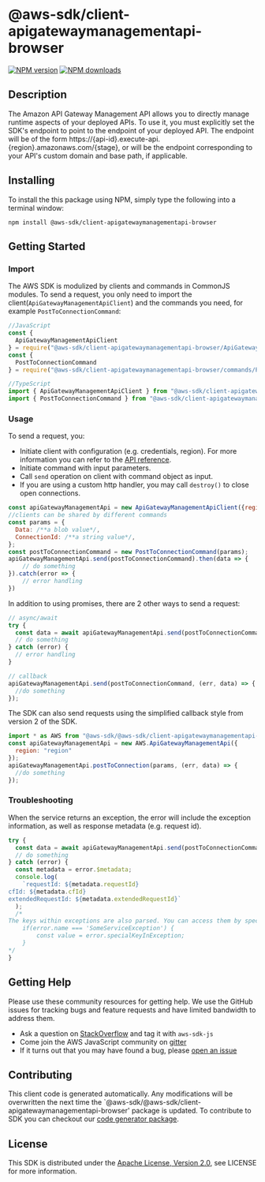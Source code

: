 # @aws-sdk/client-apigatewaymanagementapi-browser

[![NPM version](https://img.shields.io/npm/v/@aws-sdk/client-apigatewaymanagementapi-browser/preview.svg)](https://www.npmjs.com/package/@aws-sdk/client-apigatewaymanagementapi-browser)
[![NPM downloads](https://img.shields.io/npm/dm/@aws-sdk/client-apigatewaymanagementapi-browser.svg)](https://www.npmjs.com/package/@aws-sdk/client-apigatewaymanagementapi-browser)

## Description

<p>The Amazon API Gateway Management API allows you to directly manage runtime aspects of your deployed APIs. To use it, you must explicitly set the SDK's endpoint to point to the endpoint of your deployed API. The endpoint will be of the form https://{api-id}.execute-api.{region}.amazonaws.com/{stage}, or will be the endpoint corresponding to your API's custom domain and base path, if applicable.</p>

## Installing

To install the this package using NPM, simply type the following into a terminal window:

```
npm install @aws-sdk/client-apigatewaymanagementapi-browser
```

## Getting Started

### Import

The AWS SDK is modulized by clients and commands in CommonJS modules. To send a request, you only need to import the client(`ApiGatewayManagementApiClient`) and the commands you need, for example `PostToConnectionCommand`:

```javascript
//JavaScript
const {
  ApiGatewayManagementApiClient
} = require("@aws-sdk/client-apigatewaymanagementapi-browser/ApiGatewayManagementApiClient");
const {
  PostToConnectionCommand
} = require("@aws-sdk/client-apigatewaymanagementapi-browser/commands/PostToConnectionCommand");
```

```javascript
//TypeScript
import { ApiGatewayManagementApiClient } from "@aws-sdk/client-apigatewaymanagementapi-browser/ApiGatewayManagementApiClient";
import { PostToConnectionCommand } from "@aws-sdk/client-apigatewaymanagementapi-browser/commands/PostToConnectionCommand";
```

### Usage

To send a request, you:

- Initiate client with configuration (e.g. credentials, region). For more information you can refer to the [API reference][].
- Initiate command with input parameters.
- Call `send` operation on client with command object as input.
- If you are using a custom http handler, you may call `destroy()` to close open connections.

```javascript
const apiGatewayManagementApi = new ApiGatewayManagementApiClient({region: 'region'});
//clients can be shared by different commands
const params = {
  Data: /**a blob value*/,
  ConnectionId: /**a string value*/,
};
const postToConnectionCommand = new PostToConnectionCommand(params);
apiGatewayManagementApi.send(postToConnectionCommand).then(data => {
    // do something
}).catch(error => {
    // error handling
})
```

In addition to using promises, there are 2 other ways to send a request:

```javascript
// async/await
try {
  const data = await apiGatewayManagementApi.send(postToConnectionCommand);
  // do something
} catch (error) {
  // error handling
}
```

```javascript
// callback
apiGatewayManagementApi.send(postToConnectionCommand, (err, data) => {
  //do something
});
```

The SDK can also send requests using the simplified callback style from version 2 of the SDK.

```javascript
import * as AWS from "@aws-sdk/@aws-sdk/client-apigatewaymanagementapi-browser/ApiGatewayManagementApi";
const apiGatewayManagementApi = new AWS.ApiGatewayManagementApi({
  region: "region"
});
apiGatewayManagementApi.postToConnection(params, (err, data) => {
  //do something
});
```

### Troubleshooting

When the service returns an exception, the error will include the exception information, as well as response metadata (e.g. request id).

```javascript
try {
  const data = await apiGatewayManagementApi.send(postToConnectionCommand);
  // do something
} catch (error) {
  const metadata = error.$metadata;
  console.log(
    `requestId: ${metadata.requestId}
cfId: ${metadata.cfId}
extendedRequestId: ${metadata.extendedRequestId}`
  );
  /*
The keys within exceptions are also parsed. You can access them by specifying exception names:
    if(error.name === 'SomeServiceException') {
        const value = error.specialKeyInException;
    }
*/
}
```

## Getting Help

Please use these community resources for getting help. We use the GitHub issues for tracking bugs and feature requests and have limited bandwidth to address them.

- Ask a question on [StackOverflow](https://stackoverflow.com/questions/tagged/aws-sdk-js) and tag it with `aws-sdk-js`
- Come join the AWS JavaScript community on [gitter](https://gitter.im/aws/aws-sdk-js-v3)
- If it turns out that you may have found a bug, please [open an issue](https://github.com/aws/aws-sdk-js-v3/issues)

## Contributing

This client code is generated automatically. Any modifications will be overwritten the next time the `@aws-sdk/@aws-sdk/client-apigatewaymanagementapi-browser' package is updated. To contribute to SDK you can checkout our [code generator package][].

## License

This SDK is distributed under the
[Apache License, Version 2.0](http://www.apache.org/licenses/LICENSE-2.0),
see LICENSE for more information.

[code generator package]: https://github.com/aws/aws-sdk-js-v3/tree/master/packages/service-types-generator
[api reference]: https://docs.aws.amazon.com/AWSJavaScriptSDK/latest/
